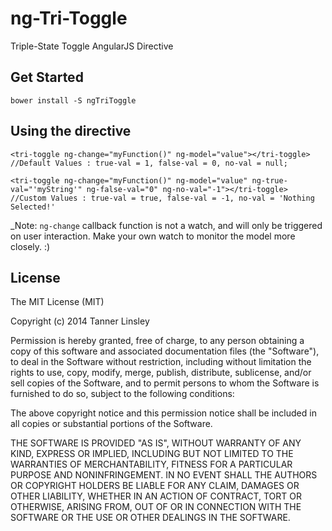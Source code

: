 # ng-Tri-Toggle

Triple-State Toggle AngularJS Directive

## Get Started

`bower install -S ngTriToggle`

## Using the directive

`<tri-toggle ng-change="myFunction()" ng-model="value"></tri-toggle> 
//Default Values : true-val = 1, false-val = 0, no-val = null;`

`<tri-toggle ng-change="myFunction()" ng-model="value" ng-true-val="'myString'" ng-false-val="0" ng-no-val="-1"></tri-toggle> 
//Custom Values : true-val = true, false-val = -1, no-val = 'Nothing Selected!'`

_Note: `ng-change` callback function is not a watch, and will only be triggered on user interaction.  Make your own watch to monitor the model more closely. :)

## License

The MIT License (MIT)

Copyright (c) 2014 Tanner Linsley

Permission is hereby granted, free of charge, to any person obtaining a copy
of this software and associated documentation files (the "Software"), to deal
in the Software without restriction, including without limitation the rights
to use, copy, modify, merge, publish, distribute, sublicense, and/or sell
copies of the Software, and to permit persons to whom the Software is
furnished to do so, subject to the following conditions:

The above copyright notice and this permission notice shall be included in
all copies or substantial portions of the Software.

THE SOFTWARE IS PROVIDED "AS IS", WITHOUT WARRANTY OF ANY KIND, EXPRESS OR
IMPLIED, INCLUDING BUT NOT LIMITED TO THE WARRANTIES OF MERCHANTABILITY,
FITNESS FOR A PARTICULAR PURPOSE AND NONINFRINGEMENT. IN NO EVENT SHALL THE
AUTHORS OR COPYRIGHT HOLDERS BE LIABLE FOR ANY CLAIM, DAMAGES OR OTHER
LIABILITY, WHETHER IN AN ACTION OF CONTRACT, TORT OR OTHERWISE, ARISING FROM,
OUT OF OR IN CONNECTION WITH THE SOFTWARE OR THE USE OR OTHER DEALINGS IN
THE SOFTWARE.
